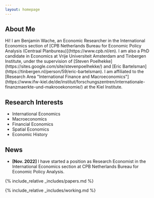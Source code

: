 ```yaml
---
layout: homepage
---
```


## About Me

<div class="about-me-section">
    Hi! I am Benjamin Wache, an Economic Researcher in the International Economics section of [CPB Netherlands Bureau for Economic Policy Analysis (Centraal Planbureau)](https://www.cpb.nl/en). I am also a PhD candidate in Economics at Vrije Universiteit Amsterdam and Tinbergen Institute, under the supervision of [Steven Poelhekke](https://sites.google.com/site/stevenpoelhekke/) and [Eric Bartelsman](https://tinbergen.nl/person/59/eric-bartelsman). I am affiliated to the [Research Area "International Finance and Macroeconomics"](https://www.ifw-kiel.de/de/institut/forschungszentren/internationale-finanzmaerkte-und-makrooekonomie/) at the Kiel Institute.
</div>

## Research Interests

- International Economics
- Macroeconomics
- Financial Economics
- Spatial Economics
- Economic History

## News

- **[Nov. 2022]** I have started a position as Research Economist in the International Economics section at CPB Netherlands Bureau for Economic Policy Analysis.

{% include_relative _includes/papers.md %}

{% include_relative _includes/working.md %}
